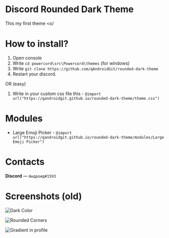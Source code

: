 # Discord Rounded Dark Theme
This my first theme <o/

# How to install?
1) Open console
2) Write `cd powercord\src\Powercord\themes` (for windows)
3) Write `git clone https://github.com/qAndroidGit/rounded-dark-theme`
4) Restart your discord.

OR (easy)

1) Write in your custom css file this - `@import url("https://qandroidgit.github.io/rounded-dark-theme/theme.css")`


# Modules
- Large Emoji Picker - `@import url("https://qandroidgit.github.io/rounded-dark-theme/modules/Large Emoji Picker")`



# Contacts

**Discord** — `Андроид#1593`


# Screenshots (old)

![Dark Color](https://i.imgur.com/VSp2n1c.png)

![Rounded Corners](https://i.imgur.com/h7Fvp5Y.png)

![Gradient in profile](https://i.imgur.com/WTXLHh6.png)



